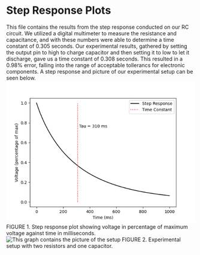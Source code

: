 #  Step Response Plots
This file contains the results from the step response conducted on our RC circuit. We utilized a digital multimeter to measure the resistance and capacitance, and with these numbers were able to determine a time constant of 0.305 seconds.
Our experimental results, gathered by setting the output pin to high to charge capacitor and then setting it to low to let it discharge, gave us a time constant of 0.308 seconds.
This resulted in a 0.98% error, falling into the range of acceptable tollerancs for electronic components. A step response and picture of our experimental setup can be seen below.
![This graph contains step responses](https://github.com/jfrabosi/Lab-4/blob/main/src/stepResponseLab4.png)
FIGURE 1. Step response plot showing voltage in percentage of maximum voltage against time in milliseconds.
![This graph contains the picture of the setup](https://github.com/jfrabosi/Lab-4/blob/main/src/Lab4Setup.JPG)
FIGURE 2. Experimental setup with two resistors and one capacitor.